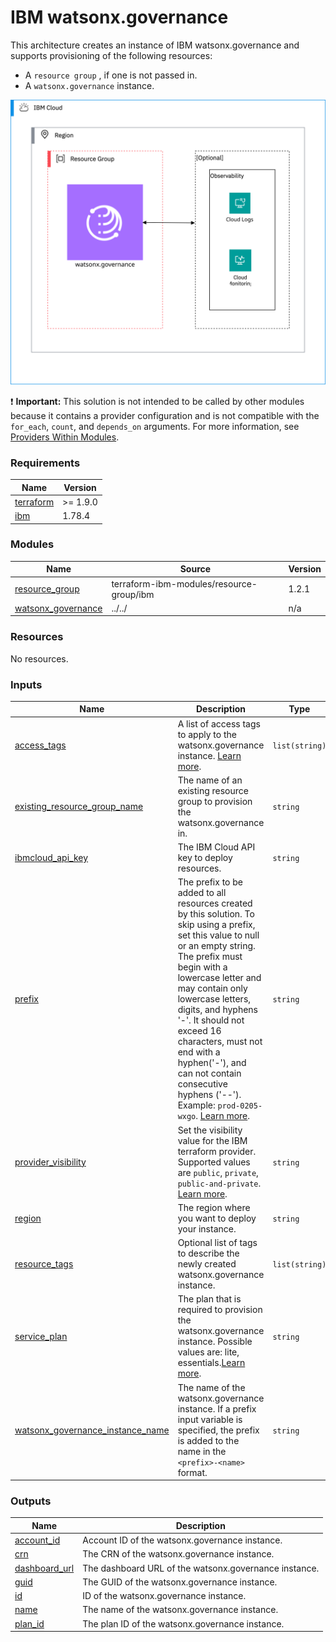 # IBM watsonx.governance

This architecture creates an instance of IBM watsonx.governance and supports provisioning of the following resources:

- A `resource group` , if one is not passed in.
- A `watsonx.governance` instance.

![watsonx-governance-deployable-architecture](../../reference-architecture/deployable-architecture-watsonx-governance.svg)

:exclamation: **Important:** This solution is not intended to be called by other modules because it contains a provider configuration and is not compatible with the `for_each`, `count`, and `depends_on` arguments. For more information, see [Providers Within Modules](https://developer.hashicorp.com/terraform/language/modules/develop/providers).

<!-- BEGINNING OF PRE-COMMIT-TERRAFORM DOCS HOOK -->
### Requirements

| Name | Version |
|------|---------|
| <a name="requirement_terraform"></a> [terraform](#requirement\_terraform) | >= 1.9.0 |
| <a name="requirement_ibm"></a> [ibm](#requirement\_ibm) | 1.78.4 |

### Modules

| Name | Source | Version |
|------|--------|---------|
| <a name="module_resource_group"></a> [resource\_group](#module\_resource\_group) | terraform-ibm-modules/resource-group/ibm | 1.2.1 |
| <a name="module_watsonx_governance"></a> [watsonx\_governance](#module\_watsonx\_governance) | ../../ | n/a |

### Resources

No resources.

### Inputs

| Name | Description | Type | Default | Required |
|------|-------------|------|---------|:--------:|
| <a name="input_access_tags"></a> [access\_tags](#input\_access\_tags) | A list of access tags to apply to the watsonx.governance instance. [Learn more](https://cloud.ibm.com/docs/account?topic=account-access-tags-tutorial). | `list(string)` | `[]` | no |
| <a name="input_existing_resource_group_name"></a> [existing\_resource\_group\_name](#input\_existing\_resource\_group\_name) | The name of an existing resource group to provision the watsonx.governance in. | `string` | `"Default"` | no |
| <a name="input_ibmcloud_api_key"></a> [ibmcloud\_api\_key](#input\_ibmcloud\_api\_key) | The IBM Cloud API key to deploy resources. | `string` | n/a | yes |
| <a name="input_prefix"></a> [prefix](#input\_prefix) | The prefix to be added to all resources created by this solution. To skip using a prefix, set this value to null or an empty string. The prefix must begin with a lowercase letter and may contain only lowercase letters, digits, and hyphens '-'. It should not exceed 16 characters, must not end with a hyphen('-'), and can not contain consecutive hyphens ('--'). Example: `prod-0205-wxgo`. [Learn more](https://terraform-ibm-modules.github.io/documentation/#/prefix.md). | `string` | n/a | yes |
| <a name="input_provider_visibility"></a> [provider\_visibility](#input\_provider\_visibility) | Set the visibility value for the IBM terraform provider. Supported values are `public`, `private`, `public-and-private`. [Learn more](https://registry.terraform.io/providers/IBM-Cloud/ibm/latest/docs/guides/custom-service-endpoints). | `string` | `"private"` | no |
| <a name="input_region"></a> [region](#input\_region) | The region where you want to deploy your instance. | `string` | `"us-south"` | no |
| <a name="input_resource_tags"></a> [resource\_tags](#input\_resource\_tags) | Optional list of tags to describe the newly created watsonx.governance instance. | `list(string)` | `[]` | no |
| <a name="input_service_plan"></a> [service\_plan](#input\_service\_plan) | The plan that is required to provision the watsonx.governance instance. Possible values are: lite, essentials.[Learn more](https://dataplatform.cloud.ibm.com/docs/content/wsj/model/wos-plan-options.html?context=wx&audience=wdp). | `string` | `"essentials"` | no |
| <a name="input_watsonx_governance_instance_name"></a> [watsonx\_governance\_instance\_name](#input\_watsonx\_governance\_instance\_name) | The name of the watsonx.governance instance. If a prefix input variable is specified, the prefix is added to the name in the `<prefix>-<name>` format. | `string` | `"governance"` | no |

### Outputs

| Name | Description |
|------|-------------|
| <a name="output_account_id"></a> [account\_id](#output\_account\_id) | Account ID of the watsonx.governance instance. |
| <a name="output_crn"></a> [crn](#output\_crn) | The CRN of the watsonx.governance instance. |
| <a name="output_dashboard_url"></a> [dashboard\_url](#output\_dashboard\_url) | The dashboard URL of the watsonx.governance instance. |
| <a name="output_guid"></a> [guid](#output\_guid) | The GUID of the watsonx.governance instance. |
| <a name="output_id"></a> [id](#output\_id) | ID of the watsonx.governance instance. |
| <a name="output_name"></a> [name](#output\_name) | The name of the watsonx.governance instance. |
| <a name="output_plan_id"></a> [plan\_id](#output\_plan\_id) | The plan ID of the watsonx.governance instance. |
<!-- END OF PRE-COMMIT-TERRAFORM DOCS HOOK -->
